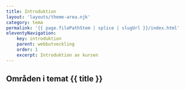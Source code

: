 ```yaml
---
title: Introduktion
layout: 'layouts/theme-area.njk'
category: tema
permalink: '{{ page.filePathStem | splice | slugUrl }}/index.html'
eleventyNavigation:
    key: introduktion
    parent: webbutveckling
    order: 1
    excerpt: Introduktion av kursen
---
```


## Områden i temat {{ title }}
